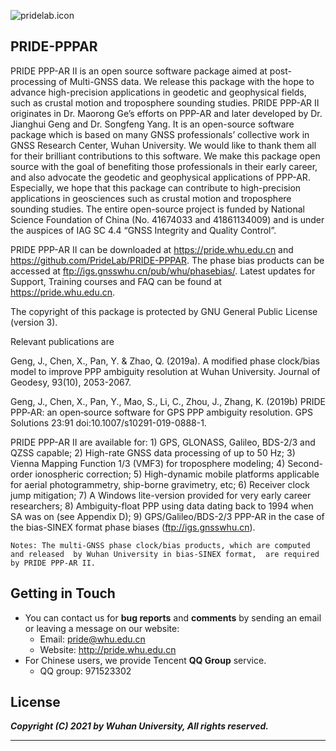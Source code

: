 ![pridelab.icon](https://github.com/PrideLab/PRIDE-PPPAR/blob/master/pride.png)
## PRIDE-PPPAR

PRIDE PPP-AR II is an open source software package aimed at post-processing of Multi-GNSS data.
We release this package with the hope to advance high-precision applications in 
geodetic and geophysical fields,
such as crustal motion and troposphere sounding studies.
PRIDE PPP-AR II originates in Dr. Maorong Ge’s efforts on PPP-AR and later developed by 
Dr. Jianghui Geng and Dr. Songfeng Yang. 
It is an open-source software package which is based on 
many GNSS professionals’ collective work in GNSS Research Center, Wuhan University. 
We would like to thank them all for their brilliant contributions to this software. 
We make this package open source with the goal of benefiting those professionals in their early career, 
and also advocate the geodetic and geophysical applications of PPP-AR. 
Especially, we hope that this package can contribute to high-precision applications in geosciences 
such as crustal motion and troposphere sounding studies. 
The entire open-source project is funded by National Science Foundation of China (No. 41674033 and 41861134009) 
and is under the auspices of IAG SC 4.4 “GNSS Integrity and Quality Control”.

PRIDE PPP-AR II can be downloaded at https://pride.whu.edu.cn and https://github.com/PrideLab/PRIDE-PPPAR. 
The phase bias products can be accessed at ftp://igs.gnsswhu.cn/pub/whu/phasebias/. 
Latest updates for Support, Training courses and FAQ can be found at https://pride.whu.edu.cn. 

The copyright of this package is protected by GNU General Public License (version 3). 

Relevant publications are 

Geng, J., Chen, X., Pan, Y. & Zhao, Q. (2019a). A modified phase clock/bias model to improve PPP ambiguity resolution at Wuhan University. Journal of Geodesy, 93(10), 2053-2067.

Geng, J., Chen, X., Pan, Y., Mao, S., Li, C., Zhou, J., Zhang, K. (2019b) PRIDE PPP‑AR: an open‑source software for GPS PPP ambiguity resolution. GPS Solutions 23:91 doi:10.1007/s10291-019-0888-1.


PRIDE PPP-AR II are available for:
    1)  GPS, GLONASS, Galileo, BDS-2/3 and QZSS capable;
    2)  High-rate GNSS data processing of up to 50 Hz;
    3)  Vienna Mapping Function 1/3 (VMF3) for troposphere modeling;
    4)  Second-order ionospheric correction;
    5)  High-dynamic mobile platforms applicable for aerial photogrammetry, ship-borne gravimetry, etc;
    6)  Receiver clock jump mitigation;
    7)  A Windows lite-version provided for very early career researchers;
    8)  Ambiguity-float PPP using data dating back to 1994 when SA was on (see Appendix D);
    9)  GPS/Galileo/BDS-2/3 PPP-AR in the case of the bias-SINEX format phase biases (ftp://igs.gnsswhu.cn).

`Notes: The multi-GNSS phase clock/bias products, which are computed and released 
by Wuhan University in bias-SINEX format, 
are required by PRIDE PPP-AR II.`

## Getting in Touch

* You can contact us for **bug reports** and **comments** 
by sending an email or leaving a message on our website:
    * Email: <pride@whu.edu.cn>
    * Website: <http://pride.whu.edu.cn>
* For Chinese users, we provide Tencent **QQ Group** service.
    * QQ group: 971523302

## License


***Copyright (C) 2021 by Wuhan University, All rights reserved.***

---
